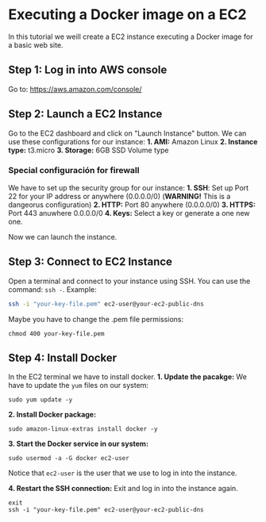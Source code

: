# Executing a Docker image on a EC2

In this tutorial we weill create a EC2 instance executing a Docker image for a basic web site.

## Step 1: Log in into AWS console

Go to: https://aws.amazon.com/console/

## Step 2: Launch a EC2 Instance
Go to the EC2 dashboard and click on "Launch Instance" button. We can use these configurations for our instance:
**1. AMI:** Amazon Linux
**2. Instance type:** t3.micro
**3. Storage:** 6GB SSD Volume type

### Special configuración for firewall
We have to set up the security group for our instance:
**1. SSH**: Set up Port 22 for your IP address or anywhere (0.0.0.0/0) (**WARNING!** This is a dangeorus configuration)
**2. HTTP:** Port 80 anywhere (0.0.0.0/0)
**3. HTTPS:** Port 443 anuwhere 0.0.0.0/0
**4. Keys:** Select a key or generate a one new one.

Now we can launch the instance.

## Step 3: Connect to EC2 Instance
Open a terminal and connect to your instance using SSH. You can use the command: `ssh -`. Example:
```sh
ssh -i "your-key-file.pem" ec2-user@your-ec2-public-dns
```
Maybe you have to change the .pem file permissions:
```
chmod 400 your-key-file.pem
```

## Step 4: Install Docker
In the EC2 terminal we have to install docker.
**1. Update the pacakge:** We have to update the `yum` files on our system:
```
sudo yum update -y
```

**2. Install Docker package:** 
```
sudo amazon-linux-extras install docker -y
```

**3. Start the Docker service in our system:**
```
sudo usermod -a -G docker ec2-user
```
Notice that `ec2-user` is the user that we use to log in into the instance.

**4. Restart the SSH connection:** Exit and log in into the instance again.

```
exit
ssh -i "your-key-file.pem" ec2-user@your-ec2-public-dns
```